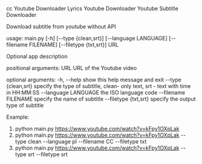 #
cc Youtube Downloader
Lyrics Youtube Downloader
Youtube Subtitle Downloader

Download subtitle from youtube without API

usage: main.py [-h] [--type {clean,srt}] [--language LANGUAGE] [--filename FILENAME] [--filetype {txt,srt}] URL

Optional app description

positional arguments:
  URL                   URL of the Youtube video

optional arguments:
  -h, --help            show this help message and exit
  --type {clean,srt}    specify the type of subtitle, clean- only text, srt - text with time in HH:MM:SS
  --language LANGUAGE   the ISO language code
  --filename FILENAME   specify the name of subtitle
  --filetype {txt,srt}  specify the output type of subtitle
  
  
Example:
1) python main.py https://www.youtube.com/watch?v=kFpy1OXpLak
2) python main.py https://www.youtube.com/watch?v=kFpy1OXpLak --type clean --language pl --filename CC --filetype txt
3) python main.py https://www.youtube.com/watch?v=kFpy1OXpLak --type srt --filetype srt

